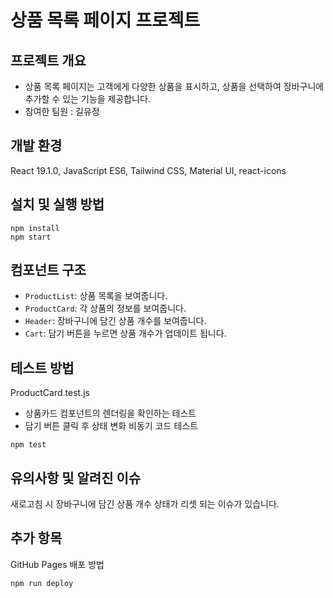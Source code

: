 # 상품 목록 페이지 프로젝트

## 프로젝트 개요

- 상품 목록 페이지는 고객에게 다양한 상품을 표시하고, 상품을 선택하여 장바구니에 추가할 수 있는 기능을 제공합니다.
- 참여한 팀원 : 길유정

## 개발 환경

React 19.1.0, JavaScript ES6, Tailwind CSS, Material UI, react-icons

## 설치 및 실행 방법

```
npm install
npm start
```

## 컴포넌트 구조

- `ProductList`: 상품 목록을 보여줍니다.
- `ProductCard`: 각 상품의 정보를 보여줍니다.
- `Header`: 장바구니에 담긴 상품 개수를 보여줍니다.
- `Cart`: 담기 버튼을 누르면 상품 개수가 업데이트 됩니다.

## 테스트 방법

ProductCard.test.js

- 상품카드 컴포넌트의 렌더링을 확인하는 테스트
- 담기 버튼 클릭 후 상태 변화 비동기 코드 테스트

```
npm test
```

## 유의사항 및 알려진 이슈

새로고침 시 장바구니에 담긴 상품 개수 상태가 리셋 되는 이슈가 있습니다.

## 추가 항목

GitHub Pages 배포 방법

```
npm run deploy
```
